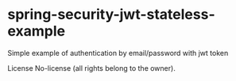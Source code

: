 # spring-security-jwt-stateless-example

Simple example of authentication by email/password with jwt token

License
No-license (all rights belong to the owner).
